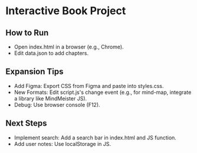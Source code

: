 # Interactive Book Project

## How to Run
- Open index.html in a browser (e.g., Chrome).
- Edit data.json to add chapters.

## Expansion Tips
- Add Figma: Export CSS from Figma and paste into styles.css.
- New Formats: Edit script.js's change event (e.g., for mind-map, integrate a library like MindMeister JS).
- Debug: Use browser console (F12).

## Next Steps
- Implement search: Add a search bar in index.html and JS function.
- Add user notes: Use localStorage in JS.